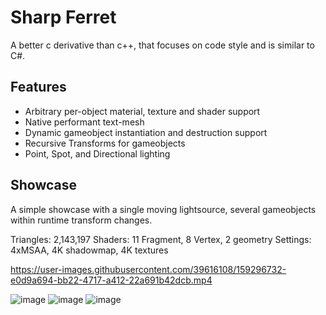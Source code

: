 # Sharp Ferret
A better c derivative than c++, that focuses on code style and is similar to C#.

## Features
- Arbitrary per-object material, texture and shader support
- Native performant text-mesh
- Dynamic gameobject instantiation and destruction support
- Recursive Transforms for gameobjects
- Point, Spot, and Directional lighting

## Showcase
A simple showcase with a single moving lightsource, several gameobjects within runtime transform changes.  

Triangles: 2,143,197
Shaders: 11 Fragment, 8 Vertex, 2 geometry
Settings: 4xMSAA, 4K shadowmap, 4K textures



https://user-images.githubusercontent.com/39616108/159296732-e0d9a694-bb22-4717-a412-22a691b42dcb.mp4

![image](https://user-images.githubusercontent.com/39616108/159296987-42546536-40b3-41cf-acda-6c8fcd6a2976.png)
![image](https://user-images.githubusercontent.com/39616108/159297981-93227b85-9ccd-400a-8010-cc97b1c58d44.png)
![image](https://user-images.githubusercontent.com/39616108/159297552-cc77f63e-3e28-4855-aab3-7a7d63726c62.png)
